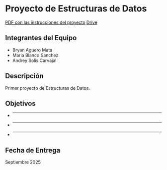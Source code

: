 # Proyecto de Estructuras de Datos
[PDF con las instrucciones del proyecto](./Primer%20proyecto%20-%20Courier%20Quest.pdf)
[Drive](https://drive.google.com/drive/folders/10zUqsZ6rrITlaTLE1Yi4tp2cu86K3-6M)

## Integrantes del Equipo
- Bryan Aguero Mata    
- Maria Blanco Sanchez   
- Andrey Solis Carvajal

## Descripción
Primer proyecto de Estructuras de Datos. 

## Objetivos
- ****
- ****
- ****

## Fecha de Entrega
Septiembre 2025

